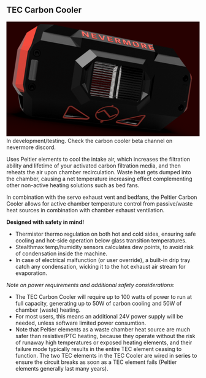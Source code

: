 ## TEC Carbon Cooler

![StealthMax V2](./Carbon_Cooler.png)
In development/testing. Check the carbon cooler beta channel on nevermore discord. 

Uses Peltier elements to cool the intake air, which increases the filtration ability and lifetime of your activated carbon filtration media, and then reheats the air upon chamber recirculation. Waste heat gets dumped into the chamber, causing a net temperature increasing effect complementing other non-active heating solutions such as bed fans.

In combination with the servo exhaust vent and bedfans, the Peltier Carbon Cooler allows for active chamber temperature control from passive/waste heat sources in combination with chamber exhaust ventilation.

**Designed with safety in mind!**
* Thermistor thermo regulation on both hot and cold sides, ensuring safe cooling and hot-side operation below glass transition temperatures.
* Stealthmax temp/humidity sensors calculates dew points, to avoid risk of condensation inside the machine.
* In case of electrical malfunction (or user override), a built-in drip tray catch any condensation, wicking it to the hot exhaust air stream for evaporation.

_Note on power requirements and additional safety considerations_:   
* The TEC Carbon Cooler will require up to 100 watts of power to run at full capacity, generating up to 50W of carbon cooling and 50W of chamber (waste) heating.
* For most users, this means an additional 24V power supply will be needed, unless software limited power consumtion.
* Note that Peltier elements as a waste chamber heat source are much safer than resistive/PTC heating, because they operate without the risk of runaway high temperatures or exposed heating elements, and their failure mode typically results in the entire TEC element ceasing to function. The two TEC elements in the TEC Cooler are wired in series to ensure the circuit breaks as soon as a TEC element fails (Peltier elements generally last many years).
